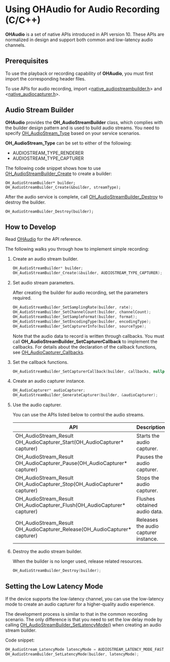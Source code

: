 # Using OHAudio for Audio Recording (C/C++)

**OHAudio** is a set of native APIs introduced in API version 10. These APIs are normalized in design and support both common and low-latency audio channels.

## Prerequisites

To use the playback or recording capability of **OHAudio**, you must first import the corresponding header files.

To use APIs for audio recording, import <[native_audiostreambuilder.h](../reference/native-apis/native__audiostreambuilder_8h.md)> and <[native_audiocapturer.h](../reference/native-apis/native__audiocapturer_8h.md)>.

## Audio Stream Builder

**OHAudio** provides the **OH_AudioStreamBuilder** class, which complies with the builder design pattern and is used to build audio streams. You need to specify [OH_AudioStream_Type](../reference/native-apis/_o_h_audio.md#oh_audiostream_type) based on your service scenarios.

**OH_AudioStream_Type** can be set to either of the following:

- AUDIOSTREAM_TYPE_RENDERER
- AUDIOSTREAM_TYPE_CAPTURER

The following code snippet shows how to use [OH_AudioStreamBuilder_Create](../reference/native-apis/_o_h_audio.md#oh_audiostreambuilder_create) to create a builder:

```
OH_AudioStreamBuilder* builder;
OH_AudioStreamBuilder_Create(&builder, streamType);
```

After the audio service is complete, call [OH_AudioStreamBuilder_Destroy](../reference/native-apis/_o_h_audio.md#oh_audiostreambuilder_destroy) to destroy the builder.

```
OH_AudioStreamBuilder_Destroy(builder);
```

## How to Develop

Read [OHAudio](../reference/native-apis/_o_h_audio.md) for the API reference.

The following walks you through how to implement simple recording:


1. Create an audio stream builder.

    ```c++
    OH_AudioStreamBuilder* builder;
    OH_AudioStreamBuilder_Create(&builder, AUDIOSTREAM_TYPE_CAPTURER);
    ```

2. Set audio stream parameters.

    After creating the builder for audio recording, set the parameters required.

    ```c++
    OH_AudioStreamBuilder_SetSamplingRate(builder, rate);
    OH_AudioStreamBuilder_SetChannelCount(builder, channelCount);
    OH_AudioStreamBuilder_SetSampleFormat(builder, format);
    OH_AudioStreamBuilder_SetEncodingType(builder, encodingType);
    OH_AudioStreamBuilder_SetCapturerInfo(builder, sourceType);
    ```

    Note that the audio data to record is written through callbacks. You must call **OH_AudioStreamBuilder_SetCapturerCallback** to implement the callbacks. For details about the declaration of the callback functions, see [OH_AudioCapturer_Callbacks](../reference/native-apis/_o_h_audio.md#oh_audiocapturer_callbacks).

3. Set the callback functions.

    ```c++
    OH_AudioStreamBuilder_SetCapturerCallback(builder, callbacks, nullptr);
    ```

4. Create an audio capturer instance.

    ```c++
    OH_AudioCapturer* audioCapturer;
    OH_AudioStreamBuilder_GenerateCapturer(builder, &audioCapturer);
    ```

5. Use the audio capturer.

    You can use the APIs listed below to control the audio streams.

    | API                                                        | Description        |
    | ------------------------------------------------------------ | ------------ |
    | OH_AudioStream_Result OH_AudioCapturer_Start(OH_AudioCapturer* capturer) | Starts the audio capturer.    |
    | OH_AudioStream_Result OH_AudioCapturer_Pause(OH_AudioCapturer* capturer) | Pauses the audio capturer.    |
    | OH_AudioStream_Result OH_AudioCapturer_Stop(OH_AudioCapturer* capturer) | Stops the audio capturer.    |
    | OH_AudioStream_Result OH_AudioCapturer_Flush(OH_AudioCapturer* capturer) | Flushes obtained audio data.|
    | OH_AudioStream_Result OH_AudioCapturer_Release(OH_AudioCapturer* capturer) | Releases the audio capturer instance.|

6. Destroy the audio stream builder.

    When the builder is no longer used, release related resources.

    ```c++
    OH_AudioStreamBuilder_Destroy(builder);
    ```

## Setting the Low Latency Mode

If the device supports the low-latency channel, you can use the low-latency mode to create an audio capturer for a higher-quality audio experience.

The development process is similar to that in the common recording scenario. The only difference is that you need to set the low delay mode by calling [OH_AudioStreamBuilder_SetLatencyMode()](../reference/native-apis/_o_h_audio.md#oh_audiostreambuilder_setlatencymode) when creating an audio stream builder.

Code snippet:

```C
OH_AudioStream_LatencyMode latencyMode = AUDIOSTREAM_LATENCY_MODE_FAST;
OH_AudioStreamBuilder_SetLatencyMode(builder, latencyMode);
```
